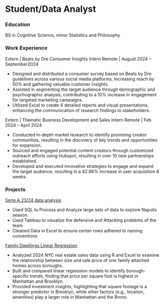 # Student/Data Analyst

### Education
BS in Cognitive Science, minor Statistics and Philosophy

### Work Experience
Extern | Beats by Dre Consumer Insights Intern Remote | August 2024 – September2024
* Designed and distributed a consumer survey based on Beats by Dre guidelines across various social media
platforms, increasing reach by 50% and gathering valuable customer insights.
* Assisted in segmenting the target audience through demographic and psychographic analysis, contributing to a
10% increase in engagement for targeted marketing campaigns.
* Utilized Excel to create 6 detailed reports and visual presentations, enhancing the communication of research findings to stakeholders.

Extern | Thematic Business Development and Sales Intern Remote | Feb 2024 – April 2024
* Conducted in-depth market research to identify promising creator communities, resulting in the discovery of key
trends and opportunities for expansion.
* Sourced and engaged potential content creators through customized outreach efforts using Hubspot, resulting
in over 10 new partnerships established.
* Developed and executed innovative strategies to engage and expand the target audience, resulting in a 42.86%
increase in user acquisition 6 weeks.

### Projects

[Serie A 23/24 data analysis](https://github.com/Kwasi-Dankwa/serie-a-analytics) 

* Used SQL  to Process and Analyze large sets of data to explore Napolis season.
* Used Tableau to visualize the defensive and Attacking problems of the team
* Cleaned Data in Excel to ensure certan rows adhered to naming conventions

[Family Dwellings Linear Regression](https://github.com/Kwasi-Dankwa/one-familydwellings-prediction)

* Analyzed 2024 NYC real estate sales data using R and Excel to examine the relationship between size and sale price of one family attached homes across boroughs.
* Built and compared linear regression models to identify borough-specific trends, finding that price per square foot is highest in Manhattan and Brooklyn.
* Provided investment insights, highlighting that square footage is a stronger predictor in Brooklyn, while other factors (e.g., location, amenities) play a larger role in Manhattan and the Bronx.

